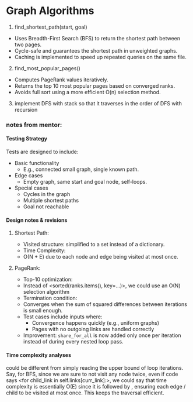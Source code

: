 
# Graph Algorithms

1. find_shortest_path(start, goal)
- Uses Breadth-First Search (BFS) to return the shortest path between two pages.
- Cycle-safe and guarantees the shortest path in unweighted graphs.
- Caching is implemented to speed up repeated queries on the same file.

2. find_most_popular_pages()
- Computes PageRank values iteratively.
- Returns the top 10 most popular pages based on converged ranks.
- Avoids full sort using a more efficient O(n) selection method.

3. implement DFS with stack so that it traverses in the order of DFS with recursion

### notes from mentor: 

#### Testing Strategy
Tests are designed to include:
- Basic functionality
  - E.g., connected small graph, single known path.
- Edge cases
  - Empty graph, same start and goal node, self-loops.
- Special cases
  - Cycles in the graph
  - Multiple shortest paths
  - Goal not reachable

#### Design notes & revisions
1. Shortest Path:
    - Visited structure: simplified to a set instead of a dictionary.
    - Time Complexity: 
    - O(N + E) due to each node and edge being visited at most once.

2.  PageRank:
    - Top-10 optimization:  
    - Instead of <sorted(ranks.items(), key=...)>, we could use an O(N) selection algorithm 
    - Termination condition:  
    - Converges when the sum of squared differences between iterations is small enough.  
    - Test cases include inputs where:
        - Convergence happens quickly (e.g., uniform graphs)
        - Pages with no outgoing links are handled correctly
    - Improvement: `share_for_all` is now added only once per iteration instead of during every nested loop pass.


#### Time complexity analyses 
could be different from simply reading the upper bound of loop iterations. 
Say, for BFS, since we are sure to not visit any node twice, even if code says <for child_link in self.links[curr_link]:>, we could say that time complexity is essentially O(E) since it is followed by <if child_link not in visited:>, ensuring each edge / child to be visited at most once. This keeps the traversal efficient.
